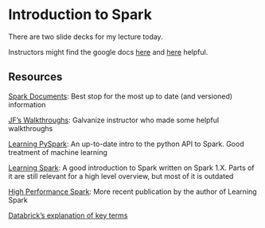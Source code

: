# Introduction to Spark

There are two slide decks for my lecture today.

Instructors might find the google docs [here](https://docs.google.com/presentation/d/1Tt9uFjtKvHoUsScd4UHEuwwJYb4ddLi5a7p6XVTD2nk/edit?usp=sharing) and [here](https://docs.google.com/presentation/d/1x2sHb_7zRwQBaQjLH-eeBxjpRANEtmLYoaQ19rZdIAg/edit?usp=sharing) helpful.

## Resources

[Spark Documents](http://spark.apache.org/docs/latest/): Best stop for the most up to date (and versioned) information

[JF’s Walkthroughs](https://github.com/gSchool/DSI_Lectures/tree/master/spark/jf_omhover): Galvanize instructor who made some helpful walkthroughs

[Learning PySpark](https://www.packtpub.com/big-data-and-business-intelligence/learning-pyspark): An up-to-date intro to the python API to Spark.  Good treatment of machine learning

[Learning Spark](http://shop.oreilly.com/product/0636920028512.do): A good introduction to Spark written on Spark 1.X.  Parts of it are still relevant for a high level overview, but most of it is outdated

[High Performance Spark](http://shop.oreilly.com/product/0636920046967.do): More recent publication by the author of Learning Spark

[Databrick’s explanation of key terms](https://databricks.com/blog/2016/06/22/apache-spark-key-terms-explained.html)
